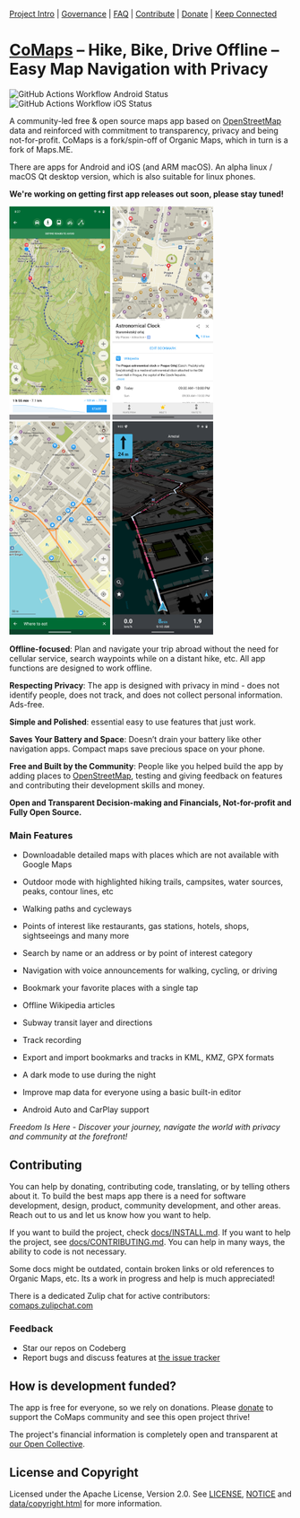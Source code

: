 <!--<div align="center">
  <img src="qt/res/logo.png" height="100"/>
</div>-->

<!-- a nav bar -->
[Project Intro](https://codeberg.org/comaps#comaps)
 | [Governance](https://codeberg.org/comaps/Governance#comaps-project-governance-docs)
 | [FAQ](https://codeberg.org/comaps/Governance/src/branch/main/FAQ.md)
 | [Contribute](#contributing)
 | [Donate](https://opencollective.com/comaps/donate)
 | [Keep Connected](https://codeberg.org/comaps#keep-connected)

# [CoMaps](https://comaps.app) – Hike, Bike, Drive Offline – Easy Map Navigation with Privacy

![GitHub Actions Workflow Android Status](https://img.shields.io/github/actions/workflow/status/comaps/comaps/.github%2Fworkflows%2Fandroid-check.yaml?style=flat&label=Android%20Build)
![GitHub Actions Workflow iOS Status](https://img.shields.io/github/actions/workflow/status/comaps/comaps/.github%2Fworkflows%2Fios-check.yaml?style=flat&label=iOS%20Build)

A community-led free & open source maps app based on [OpenStreetMap](https://www.openstreetmap.org) data and reinforced with commitment to transparency, privacy and being not-for-profit. CoMaps is a fork/spin-off of Organic Maps, which in turn is a fork of Maps.ME.

There are apps for Android and iOS (and ARM macOS).
An alpha linux / macOS Qt desktop version, which is also suitable for linux phones.

**We're working on getting first app releases out soon, please stay tuned!**

<!--
[<img src="docs/badges/apple-appstore.png" alt="App Store" width="160">](https://apps.apple.com/app/comaps/id1567437057)
[<img src="docs/badges/google-play.png" alt="Google Play" width="160">](https://play.google.com/store/apps/details?id=app.comaps)
[<img src="docs/badges/fdroid.png" alt="F-Droid" width="160">](https://f-droid.org/en/packages/app.comaps/)
-->

<p float="left">
  <img src="android/app/src/fdroid/play/listings/en-US/graphics/phone-screenshots/1.jpg" width="180" />
  <img src="android/app/src/fdroid/play/listings/en-US/graphics/phone-screenshots/2.jpg" width="180" />
  <img src="android/app/src/fdroid/play/listings/en-US/graphics/phone-screenshots/3.jpg" width="180" />
  <img src="android/app/src/fdroid/play/listings/en-US/graphics/phone-screenshots/4.jpg" width="180" />
</p>

**Offline-focused**: Plan and navigate your trip abroad without the need for cellular service, search waypoints while on a distant hike, etc. All app functions are designed to work offline.

**Respecting Privacy**: The app is designed with privacy in mind - does not identify people, does not track, and does not collect personal information. Ads-free.

**Simple and Polished**: essential easy to use features that just work.

**Saves Your Battery and Space**: Doesn’t drain your battery like other navigation apps. Compact maps save precious space on your phone.

**Free and Built by the Community**: People like you helped build the app by adding places to [OpenStreetMap](https://www.openstreetmap.org), testing and giving feedback on features and contributing their development skills and money.

**Open and Transparent Decision-making and Financials, Not-for-profit and Fully Open Source.**

### Main Features

- Downloadable detailed maps with places which are not available with Google Maps

- Outdoor mode with highlighted hiking trails, campsites, water sources, peaks, contour lines, etc

- Walking paths and cycleways

- Points of interest like restaurants, gas stations, hotels, shops, sightseeings and many more

- Search by name or an address or by point of interest category

- Navigation with voice announcements for walking, cycling, or driving

- Bookmark your favorite places with a single tap

- Offline Wikipedia articles

- Subway transit layer and directions

- Track recording

- Export and import bookmarks and tracks in KML, KMZ, GPX formats

- A dark mode to use during the night

- Improve map data for everyone using a basic built-in editor

- Android Auto and CarPlay support

*Freedom Is Here - Discover your journey, navigate the world with privacy and community at the forefront!*

## Contributing

You can help by donating, contributing code, translating, or by telling others about it. To build the best maps app there is a need for software development, design, product, community development, and other areas. Reach out to us and let us know how you want to help.

If you want to build the project, check [docs/INSTALL.md](docs/INSTALL.md). If you want to help the project,
see [docs/CONTRIBUTING.md](docs/CONTRIBUTING.md). You can help in many ways, the ability to code is not necessary.

Some docs might be outdated, contain broken links or old references to Organic Maps, etc. Its a work in progress and help is much appreciated!

There is a dedicated Zulip chat for active contributors: [comaps.zulipchat.com](https://comaps.zulipchat.com)

### Feedback

<!-- uncomment when linked resources are ready
- **Rate us on the [App Store](https://apps.apple.com/app/comaps/id1567437057)
and [Google Play](https://play.google.com/store/apps/details?id=app.comaps)**. -->
- Star our repos on Codeberg
- Report bugs and discuss features at [the issue tracker](https://codeberg.org/comaps/comaps/issues)

## How is development funded?

The app is free for everyone, so we rely on donations. Please [donate](https://opencollective.com/comaps/donate) to support the CoMaps community and see this open project thrive!

The project's financial information is completely open and transparent at [our Open Collective](https://opencollective.com/comaps).

## License and Copyright

Licensed under the Apache License, Version 2.0. See
[LICENSE](LICENSE),
[NOTICE](NOTICE)
and [data/copyright.html](data/copyright.html)
for more information.
